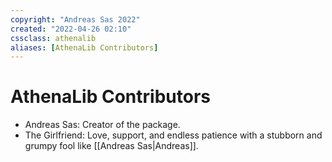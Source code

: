```yaml
---
copyright: "Andreas Sas 2022"
created: "2022-04-26 02:10"
cssclass: athenalib
aliases: [AthenaLib Contributors]
---
```

# AthenaLib Contributors
- Andreas Sas: Creator of the package.
- The Girlfriend: Love, support, and endless patience with a stubborn and grumpy fool like [[Andreas Sas|Andreas]].